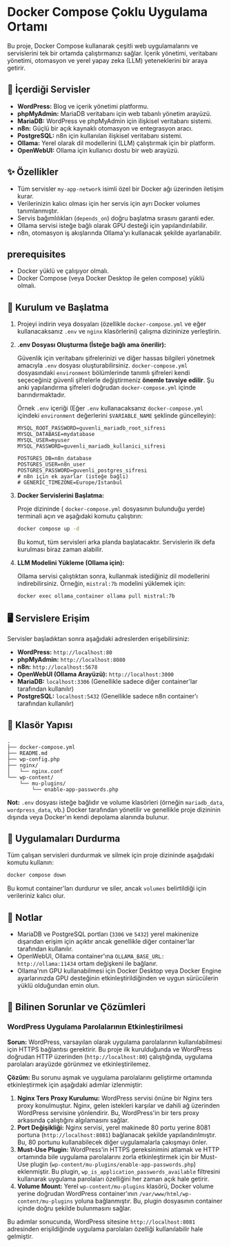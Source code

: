 # Docker Compose Çoklu Uygulama Ortamı

Bu proje, Docker Compose kullanarak çeşitli web uygulamalarını ve servislerini tek bir ortamda çalıştırmanızı sağlar. İçerik yönetimi, veritabanı yönetimi, otomasyon ve yerel yapay zeka (LLM) yeteneklerini bir araya getirir.

## 🚀 İçerdiği Servisler

- **WordPress:** Blog ve içerik yönetimi platformu.
- **phpMyAdmin:** MariaDB veritabanı için web tabanlı yönetim arayüzü.
- **MariaDB:** WordPress ve phpMyAdmin için ilişkisel veritabanı sistemi.
- **n8n:** Güçlü bir açık kaynaklı otomasyon ve entegrasyon aracı.
- **PostgreSQL:** n8n için kullanılan ilişkisel veritabanı sistemi.
- **Ollama:** Yerel olarak dil modellerini (LLM) çalıştırmak için bir platform.
- **OpenWebUI:** Ollama için kullanıcı dostu bir web arayüzü.

## ✨ Özellikler

- Tüm servisler `my-app-network` isimli özel bir Docker ağı üzerinden iletişim kurar.
- Verilerinizin kalıcı olması için her servis için ayrı Docker volumes tanımlanmıştır.
- Servis bağımlılıkları (`depends_on`) doğru başlatma sırasını garanti eder.
- Ollama servisi isteğe bağlı olarak GPU desteği için yapılandırılabilir.
- n8n, otomasyon iş akışlarında Ollama'yı kullanacak şekilde ayarlanabilir.

##  prerequisites

- Docker yüklü ve çalışıyor olmalı.
- Docker Compose (veya Docker Desktop ile gelen compose) yüklü olmalı.

## 🔧 Kurulum ve Başlatma

1.  Projeyi indirin veya dosyaları (özellikle `docker-compose.yml` ve eğer kullanacaksanız `.env` ve `nginx` klasörlerini) çalışma dizininize yerleştirin.

2.  **.env Dosyası Oluşturma (İsteğe bağlı ama önerilir):**

    Güvenlik için veritabanı şifrelerinizi ve diğer hassas bilgileri yönetmek amacıyla `.env` dosyası oluşturabilirsiniz. `docker-compose.yml` dosyasındaki `environment` bölümlerinde tanımlı şifreleri kendi seçeceğiniz güvenli şifrelerle değiştirmeniz **önemle tavsiye edilir**. Şu anki yapılandırma şifreleri doğrudan `docker-compose.yml` içinde barındırmaktadır.

    Örnek `.env` içeriği (Eğer `.env` kullanacaksanız `docker-compose.yml` içindeki `environment` değerlerini `$VARIABLE_NAME` şeklinde güncelleyin):

    ```env
    MYSQL_ROOT_PASSWORD=guvenli_mariadb_root_sifresi
    MYSQL_DATABASE=mydatabase
    MYSQL_USER=myuser
    MYSQL_PASSWORD=guvenli_mariadb_kullanici_sifresi

    POSTGRES_DB=n8n_database
    POSTGRES_USER=n8n_user
    POSTGRES_PASSWORD=guvenli_postgres_sifresi
    # n8n için ek ayarlar (isteğe bağlı)
    # GENERIC_TIMEZONE=Europe/Istanbul
    ```

3.  **Docker Servislerini Başlatma:**

    Proje dizininde ( `docker-compose.yml` dosyasının bulunduğu yerde) terminali açın ve aşağıdaki komutu çalıştırın:

    ```bash
    docker compose up -d
    ```

    Bu komut, tüm servisleri arka planda başlatacaktır. Servislerin ilk defa kurulması biraz zaman alabilir.

4.  **LLM Modelini Yükleme (Ollama için):**

    Ollama servisi çalıştıktan sonra, kullanmak istediğiniz dil modellerini indirebilirsiniz. Örneğin, `mistral:7b` modelini yüklemek için:

    ```bash
    docker exec ollama_container ollama pull mistral:7b
    ```

## 🖥️ Servislere Erişim

Servisler başladıktan sonra aşağıdaki adreslerden erişebilirsiniz:

- **WordPress:** `http://localhost:80`
- **phpMyAdmin:** `http://localhost:8080`
- **n8n:** `http://localhost:5678`
- **OpenWebUI (Ollama Arayüzü):** `http://localhost:3000`
- **MariaDB:** `localhost:3306` (Genellikle sadece diğer container'lar tarafından kullanılır)
- **PostgreSQL:** `localhost:5432` (Genellikle sadece n8n container'ı tarafından kullanılır)

## 📁 Klasör Yapısı

```
.
├── docker-compose.yml
├── README.md
├── wp-config.php
├── nginx/
│   └── nginx.conf
└── wp-content/
    └── mu-plugins/
        └── enable-app-passwords.php
```

**Not:** `.env` dosyası isteğe bağlıdır ve volume klasörleri (örneğin `mariadb_data`, `wordpress_data`, vb.) Docker tarafından yönetilir ve genellikle proje dizininin dışında veya Docker'ın kendi depolama alanında bulunur.

## 🛑 Uygulamaları Durdurma

Tüm çalışan servisleri durdurmak ve silmek için proje dizininde aşağıdaki komutu kullanın:

```bash
docker compose down
```

Bu komut container'ları durdurur ve siler, ancak `volumes` belirtildiği için verileriniz kalıcı olur.

## 📝 Notlar

- MariaDB ve PostgreSQL portları (`3306` ve `5432`) yerel makinenize dışarıdan erişim için açıktır ancak genellikle diğer container'lar tarafından kullanılır.
- OpenWebUI, Ollama container'ına `OLLAMA_BASE_URL: http://ollama:11434` ortam değişkeni ile bağlanır.
- Ollama'nın GPU kullanabilmesi için Docker Desktop veya Docker Engine ayarlarınızda GPU desteğinin etkinleştirildiğinden ve uygun sürücülerin yüklü olduğundan emin olun. 

## 🐛 Bilinen Sorunlar ve Çözümleri

### WordPress Uygulama Parolalarının Etkinleştirilmesi

**Sorun:** WordPress, varsayılan olarak uygulama parolalarının kullanılabilmesi için HTTPS bağlantısı gerektirir. Bu proje ilk kurulduğunda ve WordPress doğrudan HTTP üzerinden (`http://localhost:80`) çalıştığında, uygulama parolaları arayüzde görünmez ve etkinleştirilemez.

**Çözüm:** Bu sorunu aşmak ve uygulama parolalarını geliştirme ortamında etkinleştirmek için aşağıdaki adımlar izlenmiştir:

1.  **Nginx Ters Proxy Kurulumu:** WordPress servisi önüne bir Nginx ters proxy konulmuştur. Nginx, gelen istekleri karşılar ve dahili ağ üzerinden WordPress servisine yönlendirir. Bu, WordPress'in bir ters proxy arkasında çalıştığını algılamasını sağlar.
2.  **Port Değişikliği:** Nginx servisi, yerel makinede 80 portu yerine 8081 portuna (`http://localhost:8081`) bağlanacak şekilde yapılandırılmıştır. Bu, 80 portunu kullanabilecek diğer uygulamalarla çakışmayı önler.
3.  **Must-Use Plugin:** WordPress'in HTTPS gereksinimini atlamak ve HTTP ortamında bile uygulama parolalarını zorla etkinleştirmek için bir Must-Use plugin (`wp-content/mu-plugins/enable-app-passwords.php`) eklenmiştir. Bu plugin, `wp_is_application_passwords_available` filtresini kullanarak uygulama parolaları özelliğini her zaman açık hale getirir.
4.  **Volume Mount:** Yerel `wp-content/mu-plugins` klasörü, Docker volume yerine doğrudan WordPress container'ının `/var/www/html/wp-content/mu-plugins` yoluna bağlanmıştır. Bu, plugin dosyasının container içinde doğru şekilde bulunmasını sağlar.

Bu adımlar sonucunda, WordPress sitesine `http://localhost:8081` adresinden erişildiğinde uygulama parolaları özelliği kullanılabilir hale gelmiştir. 